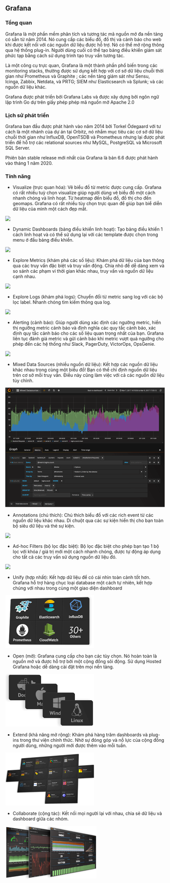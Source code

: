 ## Grafana

### Tổng quan

Grafana là một phần mềm phân tích và tương tác mã nguồn mở đa nền tảng có sẵn từ năm 2014. Nó cung cấp các biểu đồ, đồ thị và cảnh báo cho web khi được kết nối với các nguồn dữ liệu được hỗ trợ. Nó có thể mở rộng thông qua hệ thống plug-in. Người dùng cuối có thể tạo bảng điều khiển giám sát phức tạp bằng cách sử dụng trình tạo truy vấn tương tác.

Là một công cụ trực quan, Grafana là một thành phần phổ biến trong các monitoring stacks, thường được sử dụng kết hợp với cơ sở dữ liệu chuỗi thời gian như Prometheus và Graphite ; các nền tảng giám sát như Sensu, Icinga, Zabbix, Netdata, và PRTG; SIEM như Elasticsearch và Splunk; và các nguồn dữ liệu khác.

Grafana được phát triển bởi Grafana Labs và được xây dựng bởi ngôn ngữ lập trình Go dự trên giấy phép phép mã nguồn mở Apache 2.0

### Lịch sử phát triển

Grafana ban đầu được phát hành vào năm 2014 bởi Torkel Ödegaard với tư cách là một nhánh của dự án tại Orbitz, nó nhắm mục tiêu các cơ sở dữ liệu chuỗi thời gian như InfluxDB, OpenTSDB và Prometheus nhưng lại được phát triển để hỗ trợ các relational sources như MySQL, PostgreSQL và Microsoft SQL Server.

Phiên bản stable release mới nhất của Grafana là bản 6.6 được phát hành vào tháng 1 năm 2020.

### Tính năng

- Visualize (trực quan hóa): Vẽ biểu đồ từ metric được cung cấp. Grafana có rất nhiều tuỳ chọn visualize giúp người dùng vẽ biểu đồ một cách nhanh chóng và linh hoạt. Từ heatmap đến biểu đồ, đồ thị cho đến geomaps. Grafana có rất nhiều tùy chọn trực quan để giúp bạn biể diễn dữ liệu của mình một cách đẹp mắt.

<img src="img/02.gif">

- Dynamic Dashboards (bảng điều khiển linh hoạt): Tạo bảng điều khiển 1 cách linh hoạt và có thể sử dụng lại với các template được chọn trong menu ở đầu bảng điều khiển.

<img src="img/03.gif">

- Explore Metrics (khám phá các số liệu): Khám phá dữ liệu của bạn thông qua các truy vấn đặc biệt và truy vấn động. Chia nhỏ để dễ dàng xem và so sánh các phạm vi thời gian khác nhau, truy vấn và nguồn dữ liệu cạnh nhau.

<img src="img/04.gif">

- Explore Logs (khám phá logs): Chuyển đổi từ metric sang log với các bộ lọc label. Nhanh chóng tìm kiếm thông qua log.

<img src="img/05.gif">

- Alerting (cảnh báo): Giúp người dùng xác định các ngưỡng metric, hiển thị ngưỡng metric cảnh báo và định nghĩa các quy tắc cảnh báo, xác định quy tắc cảnh báo cho các số liệu quan trọng nhất của bạn. Grafana liên tục đánh giá metric và gửi cảnh báo khi metric vượt quá ngưỡng cho phép đến các hệ thống như Slack, PagerDuty, VictorOps, OpsGenie.

<img src="img/06.gif">

- Mixed Data Sources (nhiều nguồn dữ liệu): Kết hợp các nguồn dữ liệu khác nhau trong cùng một biểu đồ! Bạn có thể chỉ định nguồn dữ liệu trên cơ sở mỗi truy vấn. Điều này cũng làm việc với cả các nguồn dữ liệu tùy chỉnh.

<img src="img/303.png">

- Annotations (chú thích): Chú thích biểu đồ với các rich event từ các nguồn dữ liệu khác nhau. Di chuột qua các sự kiện hiển thị cho bạn toàn bộ siêu dữ liệu và thẻ sự kiện.

<img src="img/07.gif">

- Ad-hoc Filters (bộ lọc đặc biệt): Bộ lọc đặc biệt cho phép bạn tạo 1 bộ lọc với khóa / giá trị mới một cách nhanh chóng, được tự động áp dụng cho tất cả các truy vấn sử dụng nguồn dữ liệu đó.

<img src="img/08.gif">

- Unify (hợp nhất): Kết hợp dữ liệu để có cái nhìn toàn cảnh tốt hơn. Grafana hỗ trợ hàng chục loại database một cách tự nhiên, kết hợp chúng với nhau trong cùng một giao diện dashboard

<img src="img/304.png">

- Open (mở): Grafana cung cấp cho bạn các tùy chọn. Nó hoàn toàn là nguồn mở và được hỗ trợ bởi một cộng đồng sôi động. Sử dụng Hosted Grafana hoặc dễ dàng cài đặt trên mọi nền tảng.

<img src="img/305.png">

- Extend (khả năng mở rộng): Khám phá hàng trăm dashboards và plug-ins trong thư viện chính thức. Nhờ sự đóng góp và nỗ lực của cộng đồng người dùng, những người mới được thêm vào mỗi tuần.

<img src="img/306.png">

- Collaborate (cộng tác): Kết nối mọi người lại với nhau, chia sẻ dữ liệu và dashboard giữa các nhóm.

<img src="img/307.png">

